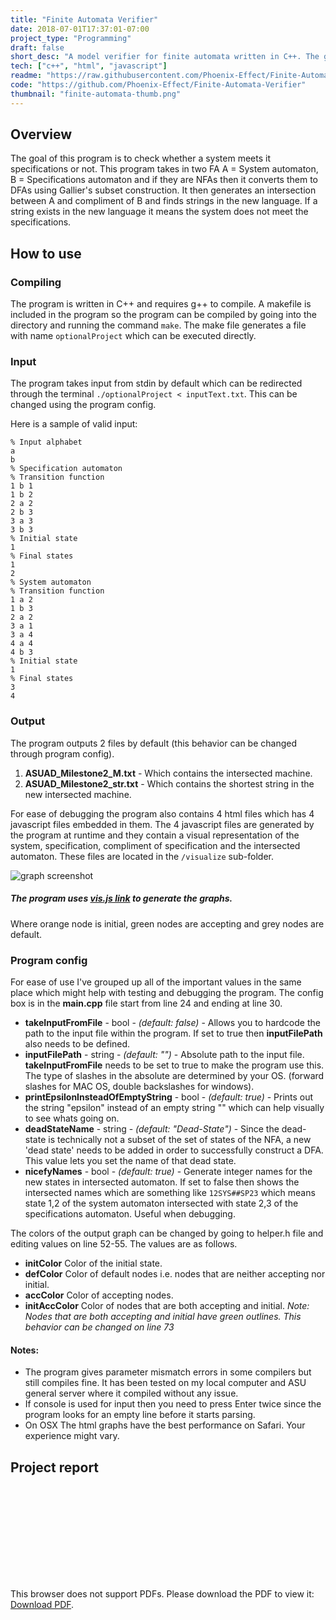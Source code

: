 ```yaml
---
title: "Finite Automata Verifier"
date: 2018-07-01T17:37:01-07:00
project_type: "Programming"
draft: false
short_desc: "A model verifier for finite automata written in C++. The goal of this program is to check whether a system meets it specifications or not."
tech: ["c++", "html", "javascript"]
readme: "https://raw.githubusercontent.com/Phoenix-Effect/Finite-Automata-Verifier/master/readme.md"
code: "https://github.com/Phoenix-Effect/Finite-Automata-Verifier"
thumbnail: "finite-automata-thumb.png"
---
```



## Overview
The goal of this program is to check whether a system meets it specifications or not. This program takes in two FA A = System automaton, B = Specifications automaton and if they are NFAs then it converts them to DFAs using Gallier's subset construction. It then generates an intersection between A and compliment of B and finds strings in the new language. If a string exists in the new language it means the system does not meet the specifications.

## How to use
### Compiling
The program is written in C++ and requires g++ to compile. A makefile is included in the program so the program can be compiled by going into the directory and running the command `make`. The make file generates a file with name `optionalProject` which can be executed directly.

### Input
The program takes input from stdin by default which can be redirected through the terminal `./optionalProject < inputText.txt`. This can be changed using the program config.

Here is a sample of valid input:

```
% Input alphabet
a 
b
% Specification automaton  
% Transition function
1 b 1
1 b 2
2 a 2
2 b 3
3 a 3
3 b 3
% Initial state
1
% Final states
1
2
% System automaton
% Transition function
1 a 2
1 b 3
2 a 2
3 a 1
3 a 4
4 a 4
4 b 3
% Initial state
1
% Final states
3
4
 ```

### Output
The program outputs 2 files by default (this behavior can be changed through program config).

1. **ASUAD\_Milestone2\_M.txt** - Which contains the intersected machine.
2. **ASUAD\_Milestone2\_str.txt** - Which contains the shortest string in the new intersected machine.

For ease of debugging the program also contains 4 html files which has 4 javascript files embedded in them. The 4 javascript files are generated by the program at runtime and they contain a visual representation of the system, specification, compliment of specification and the intersected automaton. These files are located in the `/visualize` sub-folder.

![graph screenshot]( /~saghafoo/images/graph.screenshot.png "Screenshot of graph") 
##### The program uses [vis.js link](http://visjs.org/) to generate the graphs. 

Where orange node is initial, green nodes are accepting and grey nodes are default. 

### Program config
For ease of use I've grouped up all of the important values in the same place which might help with testing and debugging the program. The config box is in the **main.cpp** file start from line 24 and ending at line 30.


  * **takeInputFromFile** - bool - *(default: false)* - Allows you to hardcode the path to the input file within the program. If set to true then **inputFilePath** also needs to be defined.
  * **inputFilePath** - string - *(default: "")* - Absolute path to the input file. **takeInputFromFile** needs to be set to true to make the program use this. The type of slashes in the absolute are determined by your OS. (forward slashes for MAC OS, double backslashes for windows).
  * **printEpsilonInsteadOfEmptyString** - bool - *(default: true)* - Prints out the string "epsilon" instead of an empty string "" which can help visually to see whats going on.
  * **deadStateName** - string - *(default: "Dead-State")* - Since the dead-state is technically not a subset of the set of states of the NFA, a new 'dead state' needs to be added in order to successfully construct a DFA. This value lets you set the name of that dead state. 
  * **nicefyNames** - bool - *(default: true)* - Generate integer names for the new states in intersected automaton. If set to false then shows the intersected names which are something like `12SYS##SP23` which means state 1,2 of the system automaton intersected with state 2,3 of the specifications automaton. Useful when debugging. 

  The colors of the output graph can be changed by going to helper.h file and editing values on line 52-55. The values are as follows. 
  * **initColor** Color of the initial state.
  * **defColor** Color of default nodes i.e. nodes that are neither accepting nor initial.
  * **accColor** Color of accepting nodes.
  * **initAccColor** Color of nodes that are both accepting and initial. *Note: Nodes that are both accepting and initial have green outlines. This behavior can be changed on line 73*

#### Notes:
  * The program gives parameter mismatch errors in some compilers but still compiles fine. It has been tested on my local computer and ASU general server where it compiled without any issue.
  *  If console is used for input then you need to press Enter twice since the program looks for an empty line before it starts parsing.
  * On OSX The html graphs have the best performance on Safari. Your experience might vary.  

## Project report

<object data="/~saghafoo/documents/CSE355-Spring18-Optional project report.pdf" type="application/pdf" width="100%" height="700px">
    <embed src="/~saghafoo/documents/CSE355-Spring18-Optional project report.pdf">
        <p>This browser does not support PDFs. Please download the PDF to view it: <a href="/~saghafoo/documents/CSE355-Spring18-Optional project report.pdf">Download PDF</a>.</p>
    </embed>
</object>
